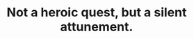 ---
title: Not a heroic quest, but a silent attunement.
tags: nondual self acceptance
star: true
---